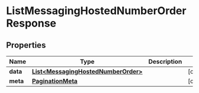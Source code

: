 

# ListMessagingHostedNumberOrderResponse


## Properties

| Name | Type | Description | Notes |
|------------ | ------------- | ------------- | -------------|
|**data** | [**List&lt;MessagingHostedNumberOrder&gt;**](MessagingHostedNumberOrder.md) |  |  [optional] |
|**meta** | [**PaginationMeta**](PaginationMeta.md) |  |  [optional] |



